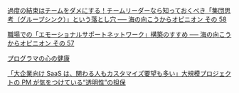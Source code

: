 [過度の結束はチームをダメにする！チームリーダーなら知っておくべき「集団思考（グループシンク）」という落とし穴 ── 海の向こうからオピニオン その 58](https://atlassian-teambook.jp/_ct/17541117?utm_source=product-announcement-email&utm_medium=email&utm_campaign=japan-teambook-june_EML-12998&jobid=105610596&subid=1540527399)

[職場での「エモーショナルサポートネットワーク」構築のすすめ ── 海の向こうからオピニオン その 57](https://atlassian-teambook.jp/_ct/17536782?utm_source=product-announcement-email&utm_medium=email&utm_campaign=japan-teambook-june_EML-12998&jobid=105610596&subid=1540527399)

[プログラマの心の健康](https://www.hyuki.com/kokoro/)

[「大企業向け SaaS は、関わる人もカスタマイズ要望も多い」大規模プロジェクトの PM が気をつけている“透明性”の担保](https://logmi.jp/tech/articles/326796)
